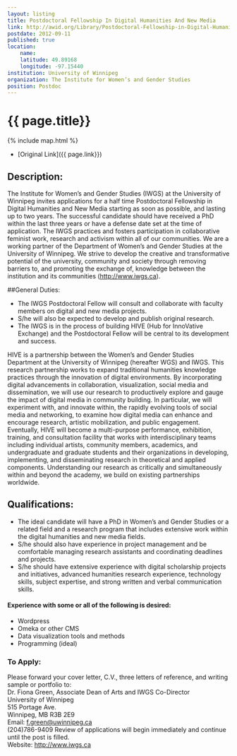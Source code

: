 ```yaml
---
layout: listing
title: Postdoctoral Fellowship In Digital Humanities And New Media
link: http://awid.org/Library/Postdoctoral-Fellowship-in-Digital-Humanities-and-New-Media
postdate: 2012-09-11
published: true
location:
    name: 
    latitude: 49.89168
    longitude: -97.15440
institution: University of Winnipeg
organization: The Institute for Women’s and Gender Studies
position: Postdoc
---
```


# {{ page.title}}

{% include map.html %}



* [Original Link]({{ page.link}})

## Description:

The Institute for Women’s and Gender Studies (IWGS) at the University of Winnipeg invites applications for a half time Postdoctoral Fellowship in Digital Humanities and New Media starting as soon as possible, and lasting up to two years.
The successful candidate should have received a PhD within the last three years or have a defense date set at the time of application.
The IWGS practices and fosters participation in collaborative feminist work, research and activism within all of our communities. We are a working partner of the Department of Women’s and Gender Studies at the University of Winnipeg. We strive to develop the creative and transformative potential of the university, community and society through removing barriers to, and promoting the exchange of, knowledge between the institution and its communities (<http://www.iwgs.ca>).

##General Duties:

* The IWGS Postdoctoral Fellow will consult and collaborate with faculty members on digital and new media projects. 
* S/he will also be expected to develop and publish original research. 
* The IWGS is in the process of building HIVE (Hub for InnoVative Exchange) and the Postdoctoral Fellow will be central to its development and success.

HIVE is a partnership between the Women’s and Gender Studies Department at the University of Winnipeg (hereafter WGS) and IWGS. This research partnership works to expand traditional humanities knowledge practices through the innovation of digital environments. By incorporating digital advancements in collaboration, visualization, social media and dissemination, we will use our research to productively explore and gauge the impact of digital media in community building. In particular, we will experiment with, and innovate within, the rapidly evolving tools of social media and networking, to examine how digital media can enhance and encourage research, artistic mobilization, and public engagement.
Eventually, HIVE will become a multi-purpose performance, exhibition, training, and consultation facility that works with interdisciplinary teams including individual artists, community members, academics, and undergraduate and graduate students and their organizations in developing, implementing, and disseminating research in theoretical and applied components. Understanding our research as critically and simultaneously within and beyond the academy, we build on existing partnerships worldwide.

## Qualifications:

* The ideal candidate will have a PhD in Women’s and Gender Studies or a related field and a research program that includes extensive work within the digital humanities and new media fields. 
* S/he should also have experience in project management and be comfortable managing research assistants and coordinating deadlines and projects.
* S/he should have extensive experience with digital scholarship projects and initiatives, advanced humanities research experience, technology skills, subject expertise, and strong written and verbal communication skills.
#### Experience with some or all of the following is desired: 
* Wordpress 
* Omeka or other CMS 
* Data visualization tools and methods 
* Programming (ideal)

### To Apply:

Please forward your cover letter, C.V., three letters of reference, and writing sample or portfolio to:  
Dr. Fiona Green, Associate Dean of Arts and IWGS Co-Director  
University of Winnipeg  
515 Portage Ave.  
Winnipeg, MB R3B 2E9  
Email: f.green@uwinnipeg.ca  
(204)786-9409 
Review of applications will begin immediately and continue until the post is filled.   
Website: <http://www.iwgs.ca>